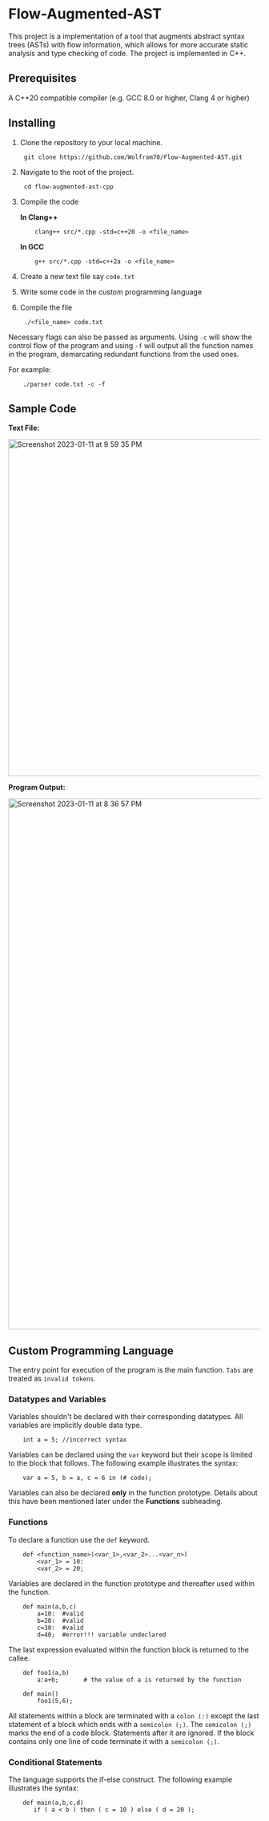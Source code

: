 # Flow-Augmented-AST

This project is a implementation of a tool that augments abstract syntax trees (ASTs) with flow information, which allows for more accurate static analysis and type checking of code. The project is implemented in C++.

## Prerequisites

A C++20 compatible compiler (e.g. GCC 8.0 or higher, Clang 4 or higher)

## Installing
1. Clone the repository to your local machine.
        
        git clone https://github.com/Wolfram70/Flow-Augmented-AST.git

2. Navigate to the root of the project.
        
        cd flow-augmented-ast-cpp

3. Compile the code

      <b>In Clang++</b>

           clang++ src/*.cpp -std=c++20 -o <file_name>

      <b>In GCC</b>

           g++ src/*.cpp -std=c++2a -o <file_name>

4. Create a new text file say `code.txt`

5. Write some code in the custom programming language

6. Compile the file

        ./<file_name> code.txt

Necessary flags can also be passed as arguments. Using `-c` will show the control flow of the program and using `-f` will output all the function names in the program, demarcating redundant functions from the used ones.

For example:
        
        ./parser code.txt -c -f
        
## Sample Code


<b>Text File: </b>


<img width="672" alt="Screenshot 2023-01-11 at 9 59 35 PM" src="https://user-images.githubusercontent.com/108116233/211861789-2cf14a11-5c32-46e3-b915-c311db92935b.png">


<b>Program Output: </b>


<img width="1059" alt="Screenshot 2023-01-11 at 8 36 57 PM" src="https://user-images.githubusercontent.com/108116233/211841248-48b4a813-30a5-4ce9-a27b-27887fffeca9.png">

## Custom Programming Language

The entry point for execution of the program is the main function.
`Tabs` are treated as `invalid tokens`.

### Datatypes and Variables

Variables shouldn't be declared with their corresponding datatypes. All variables are implicitly double data type.

        int a = 5; //incorrect syntax
        
Variables can be declared using the ```var``` keyword but their scope is limited to the block that follows. The following example illustrates the syntax:

        var a = 5, b = a, c = 6 in (# code);


Variables can also be declared <b>only</b> in the function prototype. Details about this have been mentioned later under the <b>Functions</b> subheading.

### Functions

To declare a function use the `def` keyword. 
        
        def <function_name>(<var_1>,<var_2>...<var_n>)
            <var_1> = 10:
            <var_2> = 20;

Variables are declared in the function prototype and thereafter used within the function.

        def main(a,b,c)
            a=10:  #valid
            b=20:  #valid
            c=30:  #valid
            d=40;  #error!!! variable undeclared
              
The last expression evaluated within the function block is returned to the callee.

        def foo1(a,b)
            a:a+b;       # the value of a is returned by the function

        def main()
            foo1(5,6);


All statements within a block are terminated with a `colon (:)` except the last statement of a block which ends with a `semicolon (;)`. The `semicolon (;)` marks the end of a code block. Statements after it are ignored. If the block contains only one line of code terminate it with a `semicolon (;)`.

### Conditional Statements

The language supports the if-else construct. The following example illustrates the syntax:

        def main(a,b,c,d)
           if ( a < b ) then ( c = 10 ) else ( d = 20 );





